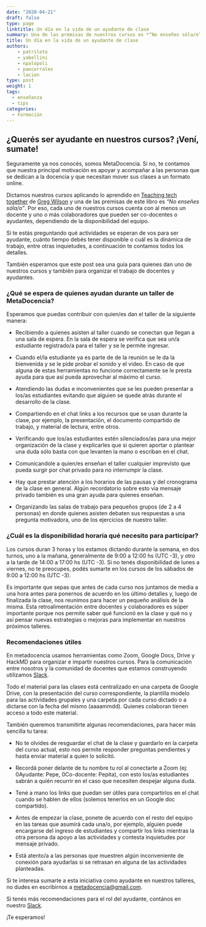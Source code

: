 ```yaml
---
date: "2020-04-21"
draft: false
type: page
linktitle: Un día en la vida de un ayudante de clase
summary: Una de las premisas de nuestros cursos es *“No enseñes sóla/o”*.  Por eso, cada curso cuenta con un docente, un co-docente y uno o más colaboradores, dependiendo de la disponibilidad del equipo.  Te resumimos qué actividades hace un ayudante, cuánto tiempo debes tener disponible, cuál es la dinámica de trabajo, entre otros detalles.
title: Un día en la vida de un ayudante de clase
authors:
    - patriloto
    - yabellini
    - npalopoli
    - paocorrales
    - lacion
type: post
weight: 1
tags: 
  - enseñanza
  - tips 
categories:
  - Formación
---
```


## ¿Querés ser ayudante en nuestros cursos? ¡Vení, sumate!

  
Seguramente ya nos conocés, somos MetaDocencia. Si no, te contamos que nuestra principal motivación es apoyar y acompañar a las personas que se dedican a la docencia y que necesitan mover sus clases a un formato online.

Dictamos nuestros cursos aplicando lo aprendido en [Teaching tech together](https://teachtogether.tech/) de [Greg Wilson](https://twitter.com/gvwilson) y una de las premisas de este libro es *“No enseñes sóla/o”*.  Por eso, cada uno de nuestros cursos cuenta con al menos un docente y uno o más colaboradores que pueden ser co-docentes o ayudantes, dependiendo de la disponibilidad del equipo. 

Si te estás preguntando qué actividades se esperan de vos para ser ayudante, cuánto tiempo debés tener disponible o cuál es la dinámica de trabajo, entre otras inquietudes, a continuación te contamos todos los detalles.

También esperamos que este post sea una guía para quienes dan uno de nuestros cursos y también para organizar el trabajo de docentes y ayudantes.

  
### ¿Qué se espera de quienes ayudan durante un taller de MetaDocencia?


Esperamos que puedas contribuir con quien/es dan el taller de la siguiente manera:


-   Recibiendo a quienes asisten al taller cuando se conectan que llegan a una sala de espera. En la sala de espera se verifica que sea un/a estudiante registrado/a para el taller y se le permite ingresar.

-   Cuando el/la estudiante ya es parte de de la reunión se le da la bienvenida y se le pide probar el sonido y el video. En caso de que alguna de estas herramientas no funcione correctamente se le presta ayuda para que así pueda aprovechar al máximo el curso.

-   Atendiendo las dudas e inconvenientes que se les pueden presentar a los/as estudiantes evitando que alguien se quede atrás durante el desarrollo de la clase.

-   Compartiendo en el chat links a los recursos que se usan durante la clase, por ejemplo, la presentación, el documento compartido de trabajo, y material de lectura, entre otros. 
    
-   Verificando que los/as estudiantes estén silenciados/as para una mejor organización de la clase y explicarles que si quieren aportar o plantear una duda sólo basta con que levanten la mano o escriban en el chat.

-   Comunicandole a quien/es enseñan el taller cualquier imprevisto que pueda surgir por chat privado para no interrumpir la clase.
    
-   Hay que prestar atención a los horarios de las pausas y del cronograma de la clase en general. Algún recordatorio sobre esto via mensaje privado también es una gran ayuda para quienes enseñan.
    
-   Organizando las salas de trabajo para pequeños grupos (de 2 a 4 personas) en donde quienes asisten debaten sus respuestas a una pregunta motivadora, uno de los ejercicios de nuestro taller.
    

### ¿Cuál es la disponibilidad horaria qué necesito para participar?

Los cursos duran 3 horas y los estamos dictando durante la semana, en dos turnos, uno a la mañana, generalmente de 9:00 a 12:00 hs (UTC -3), y otro a  la tarde de 14:00 a 17:00 hs (UTC -3).  Si no tenés disponibilidad de lunes a viernes, no te preocupes, podés sumarte en los cursos de los sábados de 9:00 a 12:00 hs (UTC -3).

Es importante que sepas que antes de cada curso nos juntamos de media a una hora antes para ponernos de acuerdo en los último detalles y, luego de finalizada la clase, nos reunimos para hacer un pequeño análisis de la misma. Esta retroalimentación entre docentes y colaboradores es súper importante porque nos permite saber qué funcionó en la clase y qué no y así pensar nuevas estrategias o mejoras para implementar en nuestros próximos talleres.

  
### Recomendaciones útiles

En metadocencia usamos herramientas como Zoom, Google Docs, Drive y HackMD para organizar e impartir nuestros cursos. Para la comunicación entre nosotros y la comunidad de docentes que estamos construyendo utilizamos [Slack](https://w3id.org/metadocencia/slack).

Todo el material para las clases está centralizado en una carpeta de Google Drive, con la presentación del curso correspondiente, la plantilla modelo para las actividades grupales y una carpeta por cada curso dictado o a dictarse con la fecha del mismo (aaaammdd). Quienes colaboran tienen acceso a todo este material.

También queremos transmitirte algunas recomendaciones, para hacer más sencilla tu tarea: 

-   No te olvides de resguardar el chat de la clase y guardarlo en la carpeta del curso actual, esto nos permite responder preguntas pendientes y hasta enviar material a quien lo solicitó.

-   Recordá poner delante de tu nombre tu rol al conectarte a Zoom (ej: 0Ayudante: Pepe, 0Co-docente: Pepita), con esto los/as estudiantes sabrán a quién recurrir en el caso que necesiten despejar alguna duda.

-   Tené a mano los links que puedan ser útiles para compartirlos en el chat cuando se hablen de ellos (solemos tenerlos en un Google doc compartido).
    
-   Antes de empezar la clase, ponete de acuerdo con el resto del equipo en las tareas que asumirá cada una/o, por ejemplo, alguien puede encargarse del ingreso de estudiantes y compartir los links mientras la otra persona da apoyo a las actividades y contesta inquietudes por mensaje privado.
    
-   Está atento/a a las personas que muestren algún inconveniente de conexión para ayudarlas si se retrasan en alguna de las actividades planteadas.
    
    
Si te interesa sumarte a esta iniciativa como ayudante en nuestros talleres, no dudes en escribirnos a metadocencia@gmail.com.

Si tenés más recomendaciones para el rol del ayudante, contános en nuestro [Slack](https://w3id.org/metadocencia/slack).

¡Te esperamos!
